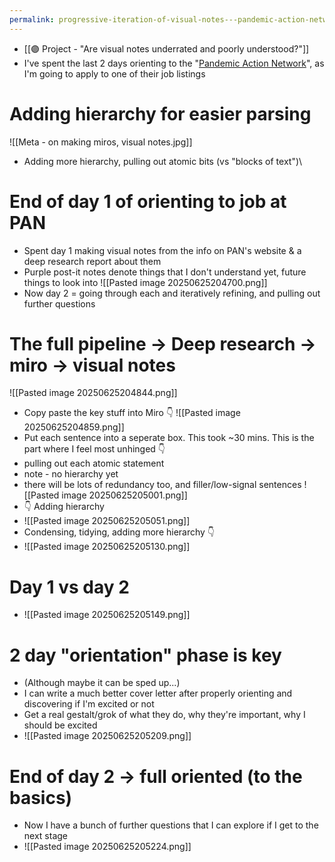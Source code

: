 ```yaml
---
permalink: progressive-iteration-of-visual-notes---pandemic-action-network-examples
---
```

- [[🟣 Project - "Are visual notes underrated and poorly understood?"]]
- I've spent the last 2 days orienting to the "[Pandemic Action Network](https://www.pandemicactionnetwork.org/)", as I'm going to apply to one of their job listings
# Adding hierarchy for easier parsing
![[Meta - on making miros, visual notes.jpg]]
- Adding more hierarchy, pulling out atomic bits (vs "blocks of text")\
# End of day 1 of orienting to job at PAN
- Spent day 1 making visual notes from the info on PAN's website & a deep research report about them
- Purple post-it notes denote things that I don't understand yet, future things to look into
![[Pasted image 20250625204700.png]]
- Now day 2 = going through each and iteratively refining, and pulling out further questions
# The full pipeline → Deep research → miro → visual notes
![[Pasted image 20250625204844.png]]
- Copy paste the key stuff into Miro 👇
![[Pasted image 20250625204859.png]]
- Put each sentence into a seperate box. This took ~30 mins. This is the part where I feel most unhinged 👇
- pulling out each atomic statement
- note - no hierarchy yet
- there will be lots of redundancy too, and filler/low-signal sentences
![[Pasted image 20250625205001.png]]
- 👇 Adding hierarchy
- ![[Pasted image 20250625205051.png]]
- Condensing, tidying, adding more hierarchy 👇
- ![[Pasted image 20250625205130.png]]
# Day 1 vs day 2
- ![[Pasted image 20250625205149.png]]
# 2 day "orientation" phase is key
- (Although maybe it can be sped up...)
- I can write a much better cover letter after properly orienting and discovering if I'm excited or not
- Get a real gestalt/grok of what they do, why they're important, why I should be excited
- ![[Pasted image 20250625205209.png]]
# End of day 2 → full oriented (to the basics)
- Now I have a bunch of further questions that I can explore if I get to the next stage
- ![[Pasted image 20250625205224.png]]